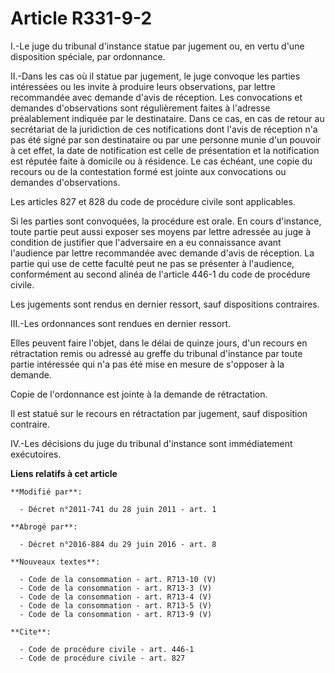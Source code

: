 # Article R331-9-2

I.-Le juge du tribunal d'instance statue par jugement ou, en vertu d'une disposition spéciale, par ordonnance. 

II.-Dans les cas où il statue par jugement, le juge convoque les parties intéressées ou les invite à produire leurs
observations, par lettre recommandée avec demande d'avis de réception. Les convocations et demandes d'observations sont
régulièrement faites à l'adresse préalablement indiquée par le destinataire. Dans ce cas, en cas de retour au secrétariat de
la juridiction de ces notifications dont l'avis de réception n'a pas été signé par son destinataire ou par une personne munie
d'un pouvoir à cet effet, la date de notification est celle de présentation et la notification est réputée faite à domicile
ou à résidence. Le cas échéant, une copie du recours ou de la contestation formé est jointe aux convocations ou demandes
d'observations. 

Les articles 827 et 828 du code de procédure civile sont applicables. 

Si les parties sont convoquées, la procédure est orale. En cours d'instance, toute partie peut aussi exposer ses moyens par
lettre adressée au juge à condition de justifier que l'adversaire en a eu connaissance avant l'audience par lettre
recommandée avec demande d'avis de réception. La partie qui use de cette faculté peut ne pas se présenter à l'audience,
conformément au second alinéa de l'article 446-1 du code de procédure civile. 

Les jugements sont rendus en dernier ressort, sauf dispositions contraires. 

III.-Les ordonnances sont rendues en dernier ressort. 

Elles peuvent faire l'objet, dans le délai de quinze jours, d'un recours en rétractation remis ou adressé au greffe du
tribunal d'instance par toute partie intéressée qui n'a pas été mise en mesure de s'opposer à la demande. 

Copie de l'ordonnance est jointe à la demande de rétractation. 

Il est statué sur le recours en rétractation par jugement, sauf disposition contraire. 

IV.-Les décisions du juge du tribunal d'instance sont immédiatement exécutoires.

**Liens relatifs à cet article**

	**Modifié par**:

	  - Décret n°2011-741 du 28 juin 2011 - art. 1

	**Abrogé par**:

	  - Décret n°2016-884 du 29 juin 2016 - art. 8

	**Nouveaux textes**:

	  - Code de la consommation - art. R713-10 (V)
	  - Code de la consommation - art. R713-3 (V)
	  - Code de la consommation - art. R713-4 (V)
	  - Code de la consommation - art. R713-5 (V)
	  - Code de la consommation - art. R713-9 (V)

	**Cite**:

	  - Code de procédure civile - art. 446-1
	  - Code de procédure civile - art. 827
